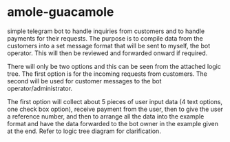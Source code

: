 # amole-guacamole

 simple telegram bot to handle inquiries from customers and to handle payments for their requests. The purpose is to compile data from the customers into a set message format that will be sent to myself, the bot operator. This will then be reviewed and forwarded onward if required.

There will only be two options and this can be seen from the attached logic tree. The first option is for the incoming requests from customers. The second will be used for customer messages to the bot operator/administrator.

The first option will collect about 5 pieces of user input data (4 text options, one check box option), receive payment from the user, then to give the user a reference number, and then to arrange all the data into the example format and have the data forwarded to the bot owner in the example given at the end. Refer to logic tree diagram for clarification.